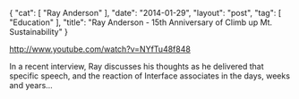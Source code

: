 {
   "cat": [
      "Ray Anderson"
   ],
   "date": "2014-01-29",
   "layout": "post",
   "tag": [
      "Education"
   ],
   "title": "Ray Anderson - 15th Anniversary of Climb up Mt. Sustainability"
}

http://www.youtube.com/watch?v=NYfTu48f848  

In a recent interview, Ray discusses his thoughts as he delivered that specific speech, and the reaction of Interface associates in the days, weeks and years...